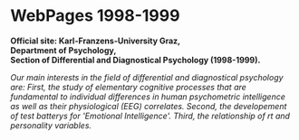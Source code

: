 # WebPages 1998-1999
__Official site: Karl-Franzens-University Graz,  
Department of Psychology,  
Section of Differential and Diagnostical Psychology (1998-1999).__

*Our main interests in the field of differential and diagnostical psychology are: First, the study of elementary cognitive processes that are fundamental to individual differences in human psychometric intelligence as well as their physiological (EEG) correlates. Second, the developement of test batterys for 'Emotional Intelligence'. Third, the relationship of rt and personality variables.*
